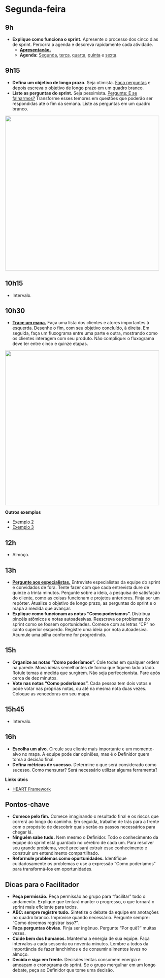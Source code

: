 # Segunda-feira

## 9h
- **Explique como funciona o sprint.** Apresente o processo dos cinco dias de sprint. Percorra a agenda e descreva rapidamente cada atividade.
  - [**Apresentação.**](https://docs.google.com/presentation/d/1Ib0LFGxBQFqpaiOpzKZO5AuiE9JI92xLMs9uKQngK3o/edit?usp=sharing)
  - **Agenda:** [Segunda](./Agenda.md), [terça](../2-Terca.md), [quarta](../3-Quarta.md), [quinta](../4-Quinta.md) e [sexta](../5-Sexta.md).
  

## 9h15
- **Defina um objetivo de longo prazo.** Seja otimista. [Faça perguntas](./Lightning-talks.md) e depois escreva o objetivo de longo prazo em um quadro branco.
- **Liste as perguntas do sprint.** Seja pessimista. [Pergunte: E se falharmos?](./Lightning-talks.md#e-se-falharmos) Transforme esses temores em questões que poderão ser respondidas até o fim da semana. Liste as perguntas em um quadro branco.

<img src="https://i.imgur.com/UEjdyXZ.jpg" width="500">

## 10h15
- Intervalo.

## 10h30
- [**Trace um mapa.**](./Trace-um-mapa.md) Faça uma lista dos clientes e atores importantes à esquerda. Desenhe o fim, com seu objetivo concluído, à direita. Em seguida, faça um fluxograma entre uma parte e outra, mostrando como os clientes interagem com seu produto. Não complique: o fluxograma deve ter entre cinco e quinze etapas.

<img src="https://i.imgur.com/KxMwRM5.jpg" width="500">

**Outros exemplos**
- [Exemplo 2](https://i.imgur.com/W50N1bB.jpg)
- [Exemplo 3](https://i.imgur.com/cCxjuiN.jpg)

## 12h
- Almoço.

## 13h
- [**Pergunte aos especialistas.**](./Pergunte-aos-especialistas.md) Entreviste especialistas da equipe do sprint e convidados de fora. Tente fazer com que cada entrevista dure de quinze a trinta minutos. Pergunte sobre a ideia, a pesquisa de satisfação do cliente, como as coisas funcionam e projetos anteriores. Finja ser um repórter. Atualize o objetivo de longo prazo, as perguntas do sprint e o mapa à medida que avançar.
- **Explique como funcionam as notas “Como poderíamos”.** Distribua pincéis atômicos e notas autoadesivas. Reescreva os problemas do sprint como se fossem oportunidades. Comece com as letras “CP” no canto superior esquerdo. Registre uma ideia por nota autoadesiva. Acumule uma pilha conforme for progredindo.

## 15h
- **Organize as notas “Como poderíamos”.** Cole todas em qualquer ordem na parede. Mova ideias semelhantes de forma que fiquem lado a
lado. Rotule temas à medida que surgirem. Não seja perfeccionista. Pare após cerca de dez minutos.
- **Vote nas notas “Como poderíamos”.** Cada pessoa tem dois votos e pode votar nas próprias notas, ou até na mesma nota duas vezes.
Coloque as vencedoras em seu mapa.

## 15h45
- Intervalo.

## 16h
- **Escolha um alvo.** Circule seu cliente mais importante e um momento-alvo no mapa. A equipe pode dar opiniões, mas é o Definidor quem
toma a decisão final.
- **Defina métricas de sucesso.** Determine o que será considerado como sucesso. Como mensurar? Será necessário utilizar alguma ferramenta?

**Links úteis**
- [HEART Framework](https://www.dtelepathy.com/ux-metrics/)

## Pontos-chave
- **Comece pelo fim.** Comece imaginando o resultado final e os riscos que correrá ao longo do caminho. Em seguida, trabalhe de trás para a frente com o propósito de descobrir quais serão os passos necessários para chegar lá.
- **Ninguém sabe tudo.** Nem mesmo o Definidor. Todo o conhecimento da equipe do sprint está guardado no cérebro de cada um. Para resolver seu grande problema, você precisará extrair esse conhecimento e construir um entendimento compartilhado.
- **Reformule problemas como oportunidades.** Identifique cuidadosamente os problemas e use a expressão “Como poderíamos” para transformá-los em oportunidades.

## Dicas para o Facilitador
- **Peça permissão.** Peça permissão ao grupo para “facilitar” todo o andamento. Explique que tentará manter o progresso, o que tornará o sprint mais eficiente para todos.
- **ABC: sempre registre tudo.** Sintetize o debate da equipe em anotações no quadro branco. Improvise quando necessário. Pergunte sempre: “Como devemos registrar isso?”.
- **Faça perguntas óbvias.** Finja ser ingênuo. Pergunte “Por quê?” muitas vezes.
- **Cuide bem dos humanos.** Mantenha a energia de sua equipe. Faça intervalos a cada sessenta ou noventa minutos. Lembre a todos da importância de fazer lanchinhos e de consumir alimentos leves no almoço.
- **Decida e siga em frente.** Decisões lentas consomem energia e ameaçam o cronograma do sprint. Se o grupo mergulhar em um longo debate, peça ao Definidor que tome uma decisão.
